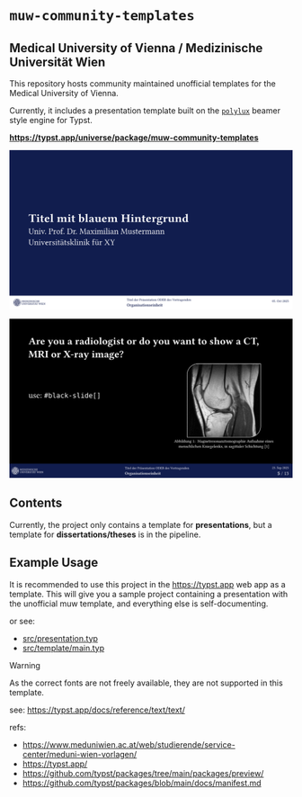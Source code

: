 # `muw-community-templates`

## Medical University of Vienna / Medizinische Universität Wien

This repository hosts community maintained unofficial templates for the Medical University of Vienna.

Currently, it includes a presentation template built on the [`polylux`](https://typst.app/universe/package/polylux/) beamer style engine for Typst.

**https://typst.app/universe/package/muw-community-templates**

![thumbnail.png](thumbnail.png)

![thumbnail-p5.png](./thumbnail-p5.png)

## Contents

Currently, the project only contains a template for **presentations**,
but a template for **dissertations/theses** is in the pipeline.

## Example Usage

It is recommended to use this project in the https://typst.app web app as a template. This will give you a sample project containing a presentation with the unofficial muw template, and everything else is self-documenting.

or see:
- [src/presentation.typ](./src/presentation.typ)
- [src/template/main.typ](./src/template/main.typ)


> [!WARNING]
>
> As the correct fonts are not freely available, they are not supported in this template.
>
> see: https://typst.app/docs/reference/text/text/


refs:
- https://www.meduniwien.ac.at/web/studierende/service-center/meduni-wien-vorlagen/
- https://typst.app/
- https://github.com/typst/packages/tree/main/packages/preview/
- https://github.com/typst/packages/blob/main/docs/manifest.md

